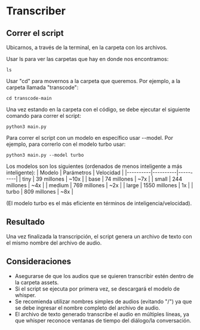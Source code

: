 # Transcriber

## Correr el script

Ubicarnos, a través de la terminal, en la carpeta con los archivos.

Usar ls para ver las carpetas que hay en donde nos encontramos:

```console
ls
```

Usar "cd" para movernos a la carpeta que queremos. Por ejemplo, a la carpeta llamada "transcode":

```console
cd transcode-main
```

Una vez estando en la carpeta con el código, se debe ejecutar el siguiente comando para correr el script:

```console
python3 main.py
```

Para correr el script con un modelo en específico usar --model. Por ejemplo, para correrlo con el modelo turbo usar:

```console
python3 main.py --model turbo
```

Los modelos son los siguientes (ordenados de menos inteligente a más inteligente):
| Modelo | Parámetros | Velocidad |
|----------|----------|----------|
| tiny | 39 millones | ~10x |
| base | 74 millones | ~7x |
| small | 244 millones | ~4x |
| medium | 769 millones | ~2x |
| large | 1550 millones | 1x |
| turbo | 809 millones | ~8x |

(El modelo turbo es el más eficiente en términos de inteligencia/velocidad).

## Resultado

Una vez finalizada la transcripción, el script genera un archivo de texto con el mismo nombre del archivo de audio.

## Consideraciones

- Asegurarse de que los audios que se quieren transcribir estén dentro de la carpeta assets.
- Si el script se ejecuta por primera vez, se descargará el modelo de whisper.
- Se recomienda utilizar nombres simples de audios (evitando "/") ya que se debe ingresar el nombre completo del archivo de audio.
- El archivo de texto generado transcribe el audio en múltiples líneas, ya que whisper reconoce ventanas de tiempo del diálogo/la conversación.
